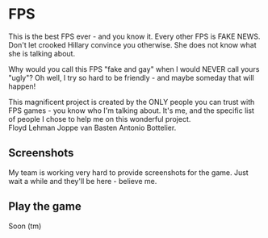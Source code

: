 # FPS 

This is the best FPS ever - and you know it. Every other FPS is FAKE NEWS. Don't let crooked Hillary convince you otherwise. 
She does not know what she is talking about. 

Why would you call this FPS "fake and gay" when I would NEVER call yours "ugly"? Oh well, I try so hard to be friendly - and maybe someday that will happen!

This magnificent project is created by the ONLY people you can trust with FPS games - you know who I'm talking about. It's me, and the specific list of people I chose to help me on this wonderful project.  
Floyd Lehman
Joppe van Basten
Antonio Bottelier.

## Screenshots

My team is working very hard to provide screenshots for the game. Just wait a while and they'll be here - believe me.	

## Play the game

Soon (tm)